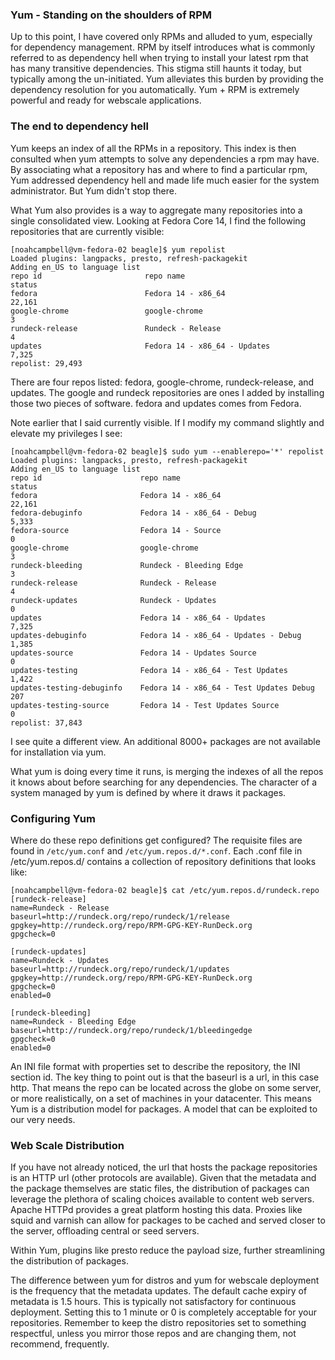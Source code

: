 ### Yum - Standing on the shoulders of RPM

Up to this point, I have covered only RPMs and alluded to yum, especially for dependency management.  RPM by itself introduces what is commonly referred to as dependency hell when trying to install your latest rpm that has many transitive dependencies.  This stigma still haunts it today, but typically among the un-initiated.  Yum alleviates this burden by providing the dependency resolution for you automatically.  Yum + RPM is extremely powerful and ready for webscale applications.

### The end to dependency hell

Yum keeps an index of all the RPMs in a repository.  This index is then consulted when yum attempts to solve any dependencies a rpm may have.  By associating what a repository has and where to find a particular rpm, Yum addressed dependency hell and made life much easier for the system administrator.  But Yum didn't stop there.

What Yum also provides is a way to aggregate many repositories into a single consolidated view.  Looking at Fedora Core 14, I find the following repositories that are currently visible:

    [noahcampbell@vm-fedora-02 beagle]$ yum repolist
    Loaded plugins: langpacks, presto, refresh-packagekit
    Adding en_US to language list
    repo id                       repo name                                  status
    fedora                        Fedora 14 - x86_64                         22,161
    google-chrome                 google-chrome                                   3
    rundeck-release               Rundeck - Release                               4
    updates                       Fedora 14 - x86_64 - Updates                7,325
    repolist: 29,493

There are four repos listed: fedora, google-chrome, rundeck-release, and updates.  The google and rundeck repositories are ones I added by installing those two pieces of software.  fedora and updates comes from Fedora.

Note earlier that I said currently visible.  If I modify my command slightly and elevate my privileges I see:

    [noahcampbell@vm-fedora-02 beagle]$ sudo yum --enablerepo='*' repolist
    Loaded plugins: langpacks, presto, refresh-packagekit
    Adding en_US to language list
    repo id                      repo name                                   status
    fedora                       Fedora 14 - x86_64                          22,161
    fedora-debuginfo             Fedora 14 - x86_64 - Debug                   5,333
    fedora-source                Fedora 14 - Source                               0
    google-chrome                google-chrome                                    3
    rundeck-bleeding             Rundeck - Bleeding Edge                          3
    rundeck-release              Rundeck - Release                                4
    rundeck-updates              Rundeck - Updates                                0
    updates                      Fedora 14 - x86_64 - Updates                 7,325
    updates-debuginfo            Fedora 14 - x86_64 - Updates - Debug         1,385
    updates-source               Fedora 14 - Updates Source                       0
    updates-testing              Fedora 14 - x86_64 - Test Updates            1,422
    updates-testing-debuginfo    Fedora 14 - x86_64 - Test Updates Debug        207
    updates-testing-source       Fedora 14 - Test Updates Source                  0
    repolist: 37,843

I see quite a different view.  An additional 8000+ packages are not available for installation via yum.

What yum is doing every time it runs, is merging the indexes of all the repos it knows about before searching for any dependencies.  The character of a system managed by yum is defined by where it draws it packages.

### Configuring Yum

Where do these repo definitions get configured?  The requisite files are found in `/etc/yum.conf` and `/etc/yum.repos.d/*.conf`.  Each .conf file in /etc/yum.repos.d/ contains a collection of repository definitions that looks like:

    [noahcampbell@vm-fedora-02 beagle]$ cat /etc/yum.repos.d/rundeck.repo 
    [rundeck-release]
    name=Rundeck - Release
    baseurl=http://rundeck.org/repo/rundeck/1/release
    gpgkey=http://rundeck.org/repo/RPM-GPG-KEY-RunDeck.org
    gpgcheck=0

    [rundeck-updates]
    name=Rundeck - Updates
    baseurl=http://rundeck.org/repo/rundeck/1/updates
    gpgkey=http://rundeck.org/repo/RPM-GPG-KEY-RunDeck.org
    gpgcheck=0
    enabled=0

    [rundeck-bleeding]
    name=Rundeck - Bleeding Edge
    baseurl=http://rundeck.org/repo/rundeck/1/bleedingedge
    gpgcheck=0
    enabled=0

An INI file format with properties set to describe the repository, the INI section id.  The key thing to point out is that the baseurl is a url, in this case http.  That means the repo can be located across the globe on some server, or more realistically, on a set of machines in your datacenter.  This means Yum is a distribution model for packages.  A model that can be exploited to our very needs.

### Web Scale Distribution

If you have not already noticed, the url that hosts the package repositories is an HTTP url (other protocols are available).  Given that the metadata and the package themselves are static files, the distribution of packages can leverage the plethora of scaling choices available to content web servers.  Apache HTTPd provides a great platform hosting this data.  Proxies like squid and varnish can allow for packages to be cached and served closer to the server, offloading central or seed servers.  

Within Yum, plugins like presto reduce the payload size, further streamlining the distribution of packages.

The difference between yum for distros and yum for webscale deployment is the frequency that the metadata updates.  The default cache expiry of metadata is 1.5 hours.  This is typically not satisfactory for continuous deployment.  Setting this to 1 minute or 0 is completely acceptable for your repositories.  Remember to keep the distro repositories set to something respectful, unless you mirror those repos and are changing them, not recommend, frequently.

